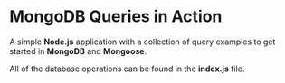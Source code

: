 # MongoDB Queries in Action

A simple **Node.js** application with a collection of query examples to get started in **MongoDB** and **Mongoose**.

All of the database operations can be found in the **index.js** file.

